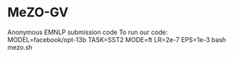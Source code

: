 # MeZO-GV
Anonymous EMNLP submission code
To run our code:
MODEL=facebook/opt-13b TASK=SST2 MODE=ft LR=2e-7 EPS=1e-3 bash mezo.sh
